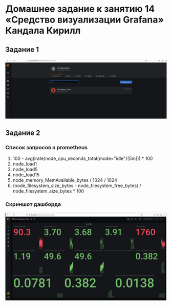 # Домашнее задание к занятию 14 «Средство визуализации Grafana» Кандала Кирилл
## Задание 1

![grafana dash](https://github.com/wintercomesX/10-monitoring-03-grafana/blob/main/grafana1.PNG)

## Задание 2
### Список запросов к prometheus
1. 100 - avg(irate(node_cpu_seconds_total{mode="idle"}[5m])) * 100
2. node_load1
3. node_load5
4. node_load15
5. node_memory_MemAvailable_bytes / 1024 / 1024
6. (node_filesystem_size_bytes - node_filesystem_free_bytes) / node_filesystem_size_bytes * 100

### Скриншот дашборда

![grafana dash](https://github.com/wintercomesX/10-monitoring-03-grafana/blob/main/grafana2.PNG)
